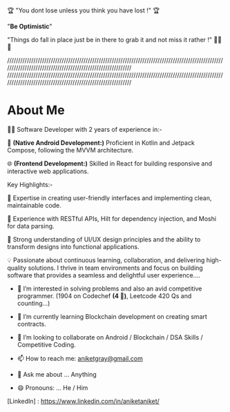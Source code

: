 🏆 "You dont lose unless you think you have lost !" 🏆

"**Be Optimistic**"

"Things do fall in place just be in there to grab it and not miss it rather !" 🥇🥇🥇

////////////////////////////////////////////////////////////////////////////////////////////////////////////////////////////////////////////////////////////
////////////////////////////////////////////////////////////////////////////////////////////////////////////////////////////////////////////////////////////

# About Me

👨‍💻 Software Developer with 2 years of experience in:-

📱 **(Native Android Development:)** Proficient in Kotlin and Jetpack Compose, following the MVVM architecture.

🌐 **(Frontend Development:)** Skilled in React for building responsive and interactive web applications. 

Key Highlights:-

🚀 Expertise in creating user-friendly interfaces and implementing clean, maintainable code.

🔗 Experience with RESTful APIs, Hilt for dependency injection, and Moshi for data parsing.

🎨 Strong understanding of UI/UX design principles and the ability to transform designs into functional applications.

💡 Passionate about continuous learning, collaboration, and delivering high-quality solutions. I thrive in team environments and focus on building software that provides a seamless and delightful user experience....

- 👀 I’m interested in solving problems and also an avid competitive programmer. (1904 on Codechef **(4 🌟)**, Leetcode 420 Qs and counting...)
 
- 🌱 I’m currently learning Blockchain development on creating smart contracts.
 
- 💞️ I’m looking to collaborate on Android / Blockchain / DSA Skills / Competitive Coding.

- 📫 How to reach me: aniketgray@gmail.com

- 💬 Ask me about ... Anything

- 😄 Pronouns: ... He / Him

[LinkedIn] : https://www.linkedin.com/in/aniketaniket/ 



<!---
iam-aniket/iam-aniket is a ✨ special ✨ repository because its `README.md` (this file) appears on your GitHub profile.
You can click the Preview link to take a look at your changes.
--->
